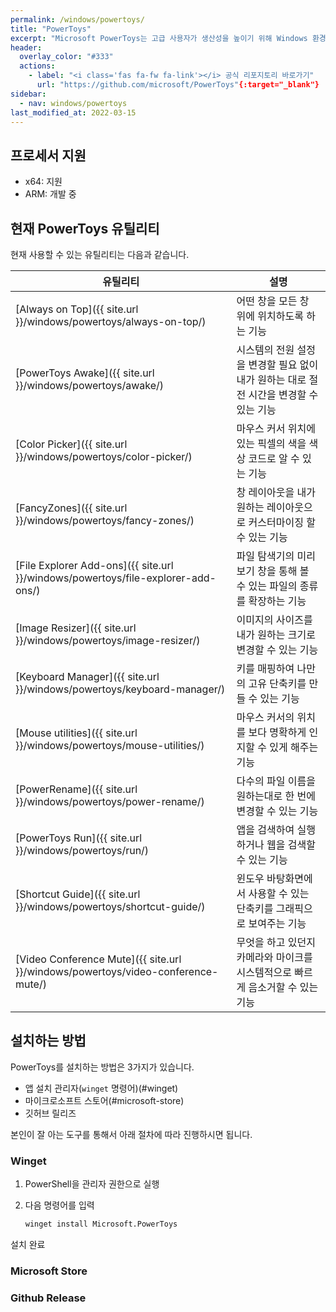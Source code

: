 ```yaml
---
permalink: /windows/powertoys/
title: "PowerToys"
excerpt: "Microsoft PowerToys는 고급 사용자가 생산성을 높이기 위해 Windows 환경을 조정하고 간소화하는 데 사용할 수 있는 유틸리티 세트입니다."
header:
  overlay_color: "#333"
  actions:
    - label: "<i class='fas fa-fw fa-link'></i> 공식 리포지토리 바로가기"
      url: "https://github.com/microsoft/PowerToys"{:target="_blank"}
sidebar:
  - nav: windows/powertoys
last_modified_at: 2022-03-15
---
```


## 프로세서 지원

- x64: 지원
- ARM: 개발 중

## 현재 PowerToys 유틸리티

현재 사용할 수 있는 유틸리티는 다음과 같습니다.

|<center>유틸리티</center>                                                             |<center>설명</center>                                                                  |
|--------------------------------------------------------------------------------------|---------------------------------------------------------------------------------------|
|[Always on Top]({{ site.url }}/windows/powertoys/always-on-top/)                      |어떤 창을 모든 창 위에 위치하도록 하는 기능                                            |
|[PowerToys Awake]({{ site.url }}/windows/powertoys/awake/)                            |시스템의 전원 설정을 변경할 필요 없이 내가 원하는 대로 절전 시간을 변경할 수 있는 기능 |
|[Color Picker]({{ site.url }}/windows/powertoys/color-picker/)                        |마우스 커서 위치에 있는 픽셀의 색을 색상 코드로 알 수 있는 기능                        |
|[FancyZones]({{ site.url }}/windows/powertoys/fancy-zones/)                           |창 레이아웃을 내가 원하는 레이아웃으로 커스터마이징 할 수 있는 기능                    |
|[File Explorer Add-ons]({{ site.url }}/windows/powertoys/file-explorer-add-ons/)      |파일 탐색기의 미리보기 창을 통해 볼 수 있는 파일의 종류를 확장하는 기능                |
|[Image Resizer]({{ site.url }}/windows/powertoys/image-resizer/)                      |이미지의 사이즈를 내가 원하는 크기로 변경할 수 있는 기능                               |
|[Keyboard Manager]({{ site.url }}/windows/powertoys/keyboard-manager/)                |키를 매핑하여 나만의 고유 단축키를 만들 수 있는 기능                                   |
|[Mouse utilities]({{ site.url }}/windows/powertoys/mouse-utilities/)                  |마우스 커서의 위치를 보다 명확하게 인지할 수 있게 해주는 기능                          |
|[PowerRename]({{ site.url }}/windows/powertoys/power-rename/)                         |다수의 파일 이름을 원하는대로 한 번에 변경할 수 있는 기능                              |
|[PowerToys Run]({{ site.url }}/windows/powertoys/run/)                                |앱을 검색하여 실행하거나 웹을 검색할 수 있는 기능                                      |
|[Shortcut Guide]({{ site.url }}/windows/powertoys/shortcut-guide/)                    |윈도우 바탕화면에서 사용할 수 있는 단축키를 그래픽으로 보여주는 기능                   |
|[Video Conference Mute]({{ site.url }}/windows/powertoys/video-conference-mute/)      |무엇을 하고 있던지 카메라와 마이크를 시스템적으로 빠르게 음소거할 수 있는 기능         |

## 설치하는 방법

PowerToys를 설치하는 방법은 3가지가 있습니다.

- 앱 설치 관리자(`winget` 명령어)(#winget) <i class="fas fa-fw fa-square-terminal"></i>
- 마이크로소프트 스토어(#microsoft-store)
- 깃허브 릴리즈

본인이 잘 아는 도구를 통해서 아래 절차에 따라 진행하시면 됩니다.

### Winget

1. PowerShell을 관리자 권한으로 실행
2. 다음 명령어를 입력

   ```ps
   winget install Microsoft.PowerToys
   ```

설치 완료

### Microsoft Store

### Github Release
